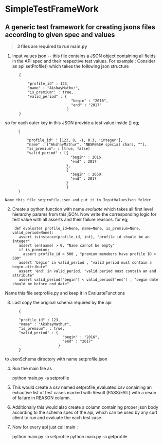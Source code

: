 # SimpleTestFrameWork
A generic test framework for creating jsons files according to given spec and values
-------------------------------------------------------------------------------------

>**3 files are required to run main.py**


1. Input values json -- 
  this file contains a JSON object containing all fields in the API spec and their respective test values. 
  For example : Consider an api setProfile() which takes the following json structure 
  
	  
		  {
		  
		      "profile_id" : 123,
		      "name" : "AkshayMathur",
		      "is_premium": : true,
		      "valid_period" : {
		                          "begin" : "2016",
		                          "end" : "2017"
		                        }
		  }
		  
 so for each outer key in this JSON provide a test value inside [] eg; 
  
		  {
		  
		      "profile_id" : [123, 0, -1, 0.3, 'integer'],
		      "name" : ["AkshayMathur", "NBSP&%$# special chars, ""],
		      "is_premium": : [true, false]
		      "valid_period" : [{
		                          "begin" : 2016,
		                          "end" : 2017
		                        },
		                        {
		                          "begin" : 2050,
		                          "end" : 2017
		                        }
		                        ]
		  }
		  
	Name this file setprofile.json and put it in InputValuesJson folder
  
2. Create a python function with name *evaluate* which takes all first level hierarchy params from this jSON. Now write the corresponding logic for test value with all asserts and their failure reasons. 
        for eg;
        
        def evaluate( profile_id=None, name=None, is_premium=None, valid_period=None):
          assert isinstance(profile_id, int), "profile id should be an integer"
          assert len(name) > 0, "Name cannot be empty" 
          if is_premium;
            assert profile_id > 500 , "premium memebers have profile ID > 500" 
          assert 'begin' in valid_period , "valid period must contain a begin attribute"
          assert 'end' in valid_period, "valid period must contain an end attribute"
          assert valid_period['begin'] < valid_period['end'] , "begin date should be before end date"
  
  Name this file setprofile.py and keep it in EvaluateFunctions 
  
3. Last copy the original schema required by the api 
          
	      {
      
          "profile_id" : 123,
          "name" : "AkshayMathur",
          "is_premium": : true,
          "valid_period" : {
                              "begin" : "2016",
                              "end" : "2017"
                            }
	      }
      
  to JsonSchema directory with name setprofile.json
      
  
4. Run the main file as

      python main.py -a setprofile
5. This would create a csv named setprofile_evaluated.csv conaining an exhautive list of test cases marked with Result (PASS/FAIL) with a reson of failure in REASON column.

6. Additionally this would also create a column containing proper json body according to the schema spec of the api, which can be used by any curl client to run and evaluate the each test case. 

7. Now for every api just call main :
	
	python main.py -a setprofile
	python main.py -a getprofile

